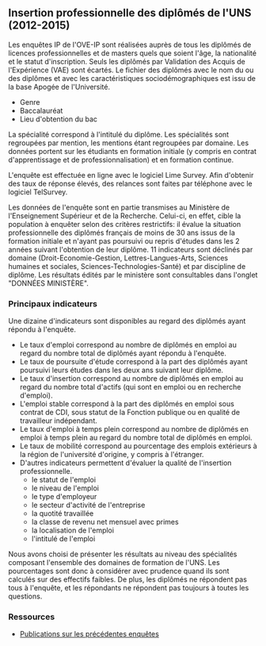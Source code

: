 
## Insertion professionnelle des diplômés de l'UNS (2012-2015)

Les enquêtes IP de l'OVE-IP sont réalisées auprès de tous les diplômés de licences professionnelles et de masters quels que soient l'âge, la nationalité et le statut d'inscription.
Seuls les diplômés par Validation des Acquis de l'Expérience (VAE) sont écartés.
Le fichier des diplômés avec le nom du ou des diplômes et avec les caractéristiques sociodémographiques est issu de la base Apogée de l'Université.

 * Genre
 * Baccalauréat
 * Lieu d'obtention du bac

La spécialité correspond à l'intitulé du diplôme. Les spécialités sont regroupées par mention, les mentions étant regroupées par domaine.
Les données portent sur les étudiants en formation initiale (y compris en contrat d'apprentissage et de professionnalisation) et en formation continue.

L'enquête est effectuée en ligne avec le logiciel Lime Survey. Afin d'obtenir des taux de réponse élevés, des relances sont faites par téléphone avec le logiciel TelSurvey. 

Les données de l'enquête sont en partie transmises  au Ministère de l'Enseignement Supérieur et de la Recherche. Celui-ci, en effet, cible la population à enquêter selon des critères restrictifs: il évalue la situation professionnelle des diplômés français  de moins de 30 ans issus de la formation initiale et n'ayant pas poursuivi ou repris d'études dans les 2 années suivant l'obtention de leur diplôme. 11 indicateurs sont déclinés par domaine (Droit-Economie-Gestion, Lettres-Langues-Arts, Sciences humaines et sociales, Sciences-Technologies-Santé) et par discipline de diplôme. Les résultats édités par le ministère sont consultables dans l'onglet "DONNÉES MINISTÈRE".

### Principaux indicateurs ###

Une dizaine d'indicateurs sont disponibles au regard des diplômés ayant répondu à l'enquête.


 * Le taux d'emploi correspond au nombre de diplômés en emploi au regard du nombre total de diplômés ayant répondu à l'enquête.
 * Le taux de poursuite d'étude correspond à la part des diplômés ayant poursuivi leurs études dans les deux ans suivant leur diplôme.
 * Le taux d'insertion correspond au nombre de diplômés en emploi au regard du nombre total d'actifs (qui sont en emploi ou en recherche d'emploi).
 * L'emploi stable correspond à la part des diplômés en emploi sous contrat de CDI, sous statut de la Fonction publique ou en qualité de travailleur indépendant.
 * Le taux d'emploi à temps plein correspond au nombre de diplômés en emploi à temps plein au regard du nombre total de diplômés en emploi.
 * Le taux de mobilité correspond au pourcentage des emplois extérieurs à la région de l'université d'origine, y compris à l'étranger.
 * D'autres indicateurs permettent d'évaluer la qualité de l'insertion professionnelle.
     * le statut de l'emploi
     * le niveau de l'emploi
     * le type d'employeur
     * le secteur d'activité  de l'entreprise
     * la quotité travaillée
     * la classe de revenu net mensuel avec primes
     * la localisation de l'emploi
     * l'intitulé de l'emploi


Nous avons choisi de présenter les résultats au niveau des spécialités composant l'ensemble des domaines de formation de l'UNS.
Les pourcentages sont donc à considérer avec prudence quand ils sont calculés sur des effectifs faibles.
De plus, les diplômés ne répondent pas tous à l'enquête, et les répondants ne répondent pas toujours à toutes les questions.


### Ressources ###

 * [Publications sur les précédentes enquêtes](http://unice.fr/unicepro/enquetes-et-statistiques/nos-publications/insertion-professionnelle)
